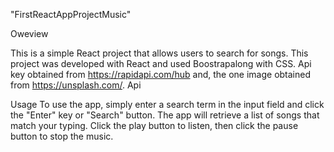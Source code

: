 
"FirstReactAppProjectMusic"

Oweview

This is a simple React project that allows users to search for songs.
This project was developed with React and used Boostrapalong with CSS.
 Api key obtained from https://rapidapi.com/hub and, the one image obtained from https://unsplash.com/.
Api 


Usage
To use the app, simply enter a search term in the input field and click the "Enter" key or
 "Search" button. The app will retrieve a list of songs that match your typing. 
 Click the play button to listen, then click the pause button to stop the music. 

